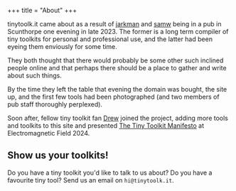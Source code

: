 +++
title = "About"
+++

tinytoolk.it came about as a result of [jarkman] and [samw] being in a pub in
Scunthorpe one evening in late 2023. The former is a long term compiler of tiny
toolkits for personal and professional use, and the latter had been eyeing them
enviously for some time.

They both thought that there would probably be some other such inclined people online
and that perhaps there should be a place to gather and write about such things.

By the time they left the table that evening the domain was bought, the site up, and the
first few tools had been photographed (and two members of pub staff thoroughly
perplexed).

Soon after, fellow tiny toolkit fan [Drew] joined the project, adding more tools and 
toolkits to this site and presented [The Tiny Toolkit Manifesto](https://tinytoolk.it/manifesto/) 
at Electromagnetic Field 2024. 


## Show us your toolkits!
Do you have a tiny toolkit you'd like to talk to us about? Do you have a favourite tiny
tool? Send us an email on `hi@tinytoolk.it`.

[jarkman]: http://www.jarkman.co.uk/
[samw]: https://wlcx.cc
[Drew]: https://DrewBatchelor.com/
